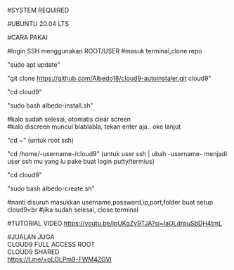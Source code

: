#SYSTEM REQUIRED <p>

#UBUNTU 20.04 LTS

#CARA PAKAI <p>
#login SSH menggunakan ROOT/USER
#masuk terminal,clone repo <p>
"sudo apt update" <p>
"git clone https://github.com/Albedo18/cloud9-autoinstaler.git cloud9"<p>
"cd cloud9" <p> 
"sudo bash albedo-install.sh" <p>

#kalo sudah selesai, otomatis clear screen<br>
#kalo discreen muncul blablabla, tekan enter aja.. oke lanjut <p>

"cd ~" (untuk root ssh)<p>
"cd /home/-username-/cloud9" (untuk user ssh | ubah -username- menjadi user ssh mu yang lu pake buat login putty/termius)<p>
"cd cloud9"<p>
"sudo bash albedo-create.sh"<p>

#nanti disuruh masukkan username,password,ip,port,folder buat setup cloud9<br
#jika sudah selesai, close terminal <p>

#TUTORIAL VIDEO
https://youtu.be/ipUKgZy9TJA?si=IaOLdrpuSbDH4tmL <p>

#JUALAN JUGA <br>
CLOUD9 FULL ACCESS ROOT<br>
CLOUD9 SHARED<br>
https://t.me/+oLOLPm9-FWM4ZGVl
